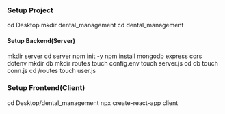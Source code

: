 ### Setup Project 
cd Desktop
mkdir dental_management
cd dental_management
#### Setup Backend(Server)
mkdir server 
cd server 
npm init -y
npm install mongodb express cors dotenv
mkdir db
mkdir routes
touch config.env
touch server.js 
cd db 
touch conn.js 
cd /routes 
touch user.js 

### Setup Frontend(Client) 
cd Desktop/dental_management
npx create-react-app client 
